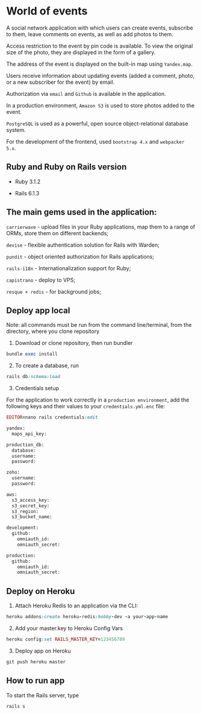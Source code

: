 # World of events

A social network application with which users can create events, subscribe to them, leave comments on events,
as well as add photos to them.

Access restriction to the event by pin code is available.
To view the original size of the photo, they are displayed in the form of a gallery.

The address of the event is displayed on the built-in map using `Yandex.map`.

Users receive information about updating events (added a comment, photo, or a new subscriber for the event) by email.

Authorization via `email` and `Github` is available in the application.

In a production environment, `Amazon S3` is used to store photos added to the event.

`PostgreSQL` is used as a powerful, open source object-relational database system.

For the development of the frontend, used `bootstrap 4.x` and `webpacker 5.x`.

## Ruby and Ruby on Rails version

- Ruby 3.1.2

- Rails  6.1.3

## The main gems used in the application:

`carrierwave` - upload files in your Ruby applications, map them to a range of ORMs, store them on different backends;

`devise` - flexible authentication solution for Rails with Warden;

`pundit` - object oriented authorization for Rails applications;

`rails-i18n` - Internationalization support for Ruby;

`capistrano` - deploy to VPS;

`resque + redis` - for background jobs;

## Deploy app local

Note: all commands must be run from the command line/terminal, from the directory, where you clone repository

1. Download or clone repository, then run bundler

```ruby
bundle exec install
```

2. To create a database, run

```ruby
rails db:schema:load
```

3. Credentials setup

For the application to work correctly in a `production environment`, add the following keys and their values
to your `credentials.yml.enc` file:

```ruby
EDITOR=nano rails credentials:edit
```

```ruby
yandex:
  maps_api_key:

production_db:
  database:
  username:
  password:

zoho:
  username:
  password:

aws:
  s3_access_key:
  s3_secret_key:
  s3_region:
  s3_bucket_name:

development:
  github:
    omniauth_id:
    omniauth_secret:

production:
  github:
    omniauth_id:
    omniauth_secret:
```

## Deploy on Heroku

1. Attach Heroku Redis to an application via the CLI:

```ruby
heroku addons:create heroku-redis:hobby-dev -a your-app-name
```

2. Add your master.key to Heroku Config Vars

```ruby
heroku config:set RAILS_MASTER_KEY=123456789
```

3. Deploy app on Heroku

```ruby
git push heroku master
```

## How to run app

To start the Rails server, type

```ruby
rails s
```
